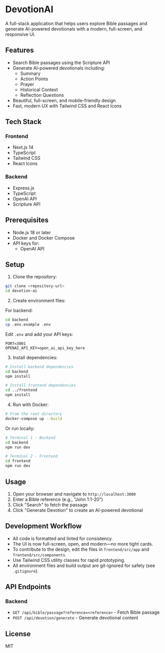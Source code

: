# DevotionAI

A full-stack application that helps users explore Bible passages and generate AI-powered devotionals with a modern, full-screen, and responsive UI.

## Features

- Search Bible passages using the Scripture API
- Generate AI-powered devotionals including:
  - Summary
  - Action Points
  - Prayer
  - Historical Context
  - Reflection Questions
- Beautiful, full-screen, and mobile-friendly design
- Fast, modern UX with Tailwind CSS and React Icons

## Tech Stack

### Frontend
- Next.js 14
- TypeScript
- Tailwind CSS
- React Icons

### Backend
- Express.js
- TypeScript
- OpenAI API
- Scripture API

## Prerequisites

- Node.js 18 or later
- Docker and Docker Compose
- API keys for:
  - OpenAI API

## Setup

1. Clone the repository:
```bash
git clone <repository-url>
cd devotion-ai
```

2. Create environment files:

For backend:
```bash
cd backend
cp .env.example .env
```

Edit `.env` and add your API keys:
```
PORT=3001
OPENAI_API_KEY=open_ai_api_key_here
```

3. Install dependencies:

```bash
# Install backend dependencies
cd backend
npm install

# Install frontend dependencies
cd ../frontend
npm install
```

4. Run with Docker:

```bash
# From the root directory
docker-compose up --build
```

Or run locally:

```bash
# Terminal 1 - Backend
cd backend
npm run dev

# Terminal 2 - Frontend
cd frontend
npm run dev
```

## Usage

1. Open your browser and navigate to `http://localhost:3000`
2. Enter a Bible reference (e.g., "John 1:1-20")
3. Click "Search" to fetch the passage
4. Click "Generate Devotion" to create an AI-powered devotional

## Development Workflow

- All code is formatted and linted for consistency.
- The UI is now full-screen, open, and modern—no more tight cards.
- To contribute to the design, edit the files in `frontend/src/app` and `frontend/src/components`.
- Use Tailwind CSS utility classes for rapid prototyping.
- All environment files and build output are git-ignored for safety (see `.gitignore`).

## API Endpoints

### Backend

- `GET /api/bible/passage?reference=<reference>` - Fetch Bible passage
- `POST /api/devotion/generate` - Generate devotional content

## License

MIT 